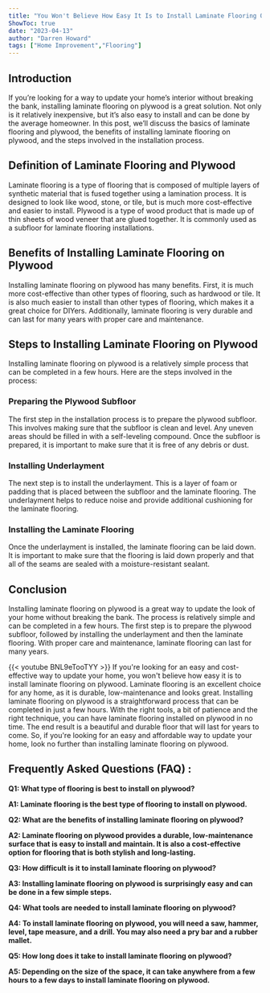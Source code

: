 ```yaml
---
title: "You Won't Believe How Easy It Is to Install Laminate Flooring On Plywood!"
ShowToc: true 
date: "2023-04-13"
author: "Darren Howard" 
tags: ["Home Improvement","Flooring"]
---
```

## Introduction

If you’re looking for a way to update your home’s interior without breaking the bank, installing laminate flooring on plywood is a great solution. Not only is it relatively inexpensive, but it’s also easy to install and can be done by the average homeowner. In this post, we’ll discuss the basics of laminate flooring and plywood, the benefits of installing laminate flooring on plywood, and the steps involved in the installation process.

## Definition of Laminate Flooring and Plywood

Laminate flooring is a type of flooring that is composed of multiple layers of synthetic material that is fused together using a lamination process. It is designed to look like wood, stone, or tile, but is much more cost-effective and easier to install. Plywood is a type of wood product that is made up of thin sheets of wood veneer that are glued together. It is commonly used as a subfloor for laminate flooring installations.

## Benefits of Installing Laminate Flooring on Plywood

Installing laminate flooring on plywood has many benefits. First, it is much more cost-effective than other types of flooring, such as hardwood or tile. It is also much easier to install than other types of flooring, which makes it a great choice for DIYers. Additionally, laminate flooring is very durable and can last for many years with proper care and maintenance.

## Steps to Installing Laminate Flooring on Plywood

Installing laminate flooring on plywood is a relatively simple process that can be completed in a few hours. Here are the steps involved in the process:

### Preparing the Plywood Subfloor

The first step in the installation process is to prepare the plywood subfloor. This involves making sure that the subfloor is clean and level. Any uneven areas should be filled in with a self-leveling compound. Once the subfloor is prepared, it is important to make sure that it is free of any debris or dust.

### Installing Underlayment

The next step is to install the underlayment. This is a layer of foam or padding that is placed between the subfloor and the laminate flooring. The underlayment helps to reduce noise and provide additional cushioning for the laminate flooring.

### Installing the Laminate Flooring

Once the underlayment is installed, the laminate flooring can be laid down. It is important to make sure that the flooring is laid down properly and that all of the seams are sealed with a moisture-resistant sealant.

## Conclusion

Installing laminate flooring on plywood is a great way to update the look of your home without breaking the bank. The process is relatively simple and can be completed in a few hours. The first step is to prepare the plywood subfloor, followed by installing the underlayment and then the laminate flooring. With proper care and maintenance, laminate flooring can last for many years.

{{< youtube BNL9eTooTYY >}} 
If you're looking for an easy and cost-effective way to update your home, you won't believe how easy it is to install laminate flooring on plywood. Laminate flooring is an excellent choice for any home, as it is durable, low-maintenance and looks great. Installing laminate flooring on plywood is a straightforward process that can be completed in just a few hours. With the right tools, a bit of patience and the right technique, you can have laminate flooring installed on plywood in no time. The end result is a beautiful and durable floor that will last for years to come. So, if you're looking for an easy and affordable way to update your home, look no further than installing laminate flooring on plywood.

## Frequently Asked Questions (FAQ) :
**Q1: What type of flooring is best to install on plywood?**

**A1: Laminate flooring is the best type of flooring to install on plywood.**

**Q2: What are the benefits of installing laminate flooring on plywood?**

**A2: Laminate flooring on plywood provides a durable, low-maintenance surface that is easy to install and maintain. It is also a cost-effective option for flooring that is both stylish and long-lasting.**

**Q3: How difficult is it to install laminate flooring on plywood?**

**A3: Installing laminate flooring on plywood is surprisingly easy and can be done in a few simple steps.**

**Q4: What tools are needed to install laminate flooring on plywood?**

**A4: To install laminate flooring on plywood, you will need a saw, hammer, level, tape measure, and a drill. You may also need a pry bar and a rubber mallet.**

**Q5: How long does it take to install laminate flooring on plywood?**

**A5: Depending on the size of the space, it can take anywhere from a few hours to a few days to install laminate flooring on plywood.**






